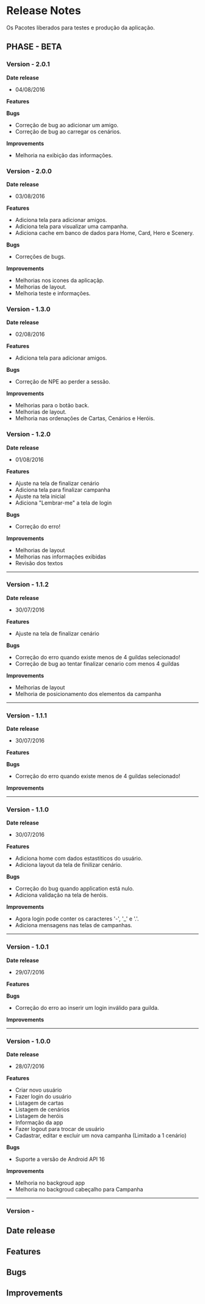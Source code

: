 # Release Notes

Os Pacotes liberados para testes e produção da aplicação.

## PHASE - BETA


### Version - 2.0.1
**Date release**
 - 04/08/2016

**Features**


**Bugs**
 - Correção de bug ao adicionar um amigo.
 - Correção de bug ao carregar os cenários.

**Improvements**
 - Melhoria na exibição das informações.


### Version - 2.0.0
**Date release**
 - 03/08/2016

**Features**
 - Adiciona tela para adicionar amigos.
 - Adiciona tela para visualizar uma campanha.
 - Adiciona cache em banco de dados para Home, Card, Hero e Scenery.

**Bugs**
 - Correções de bugs.

**Improvements**
 - Melhorias nos icones da aplicaçãp.
 - Melhorias de layout.
 - Melhoria teste e informações.


### Version - 1.3.0
**Date release**
 - 02/08/2016

**Features**
 - Adiciona tela para adicionar amigos.

**Bugs**
 - Correção de NPE ao perder a sessão.

**Improvements**
 - Melhorias para o botão back.
 - Melhorias de layout.
 - Melhoria nas ordenações de Cartas, Cenários e Heróis.


### Version - 1.2.0
**Date release**
 - 01/08/2016

**Features**
 - Ajuste na tela de finalizar cenário
 - Adiciona tela para finalizar campanha
 - Ajuste na tela inicial
 - Adiciona "Lembrar-me" a tela de login

**Bugs**
 - Correção do erro!

**Improvements**
 - Melhorias de layout
 - Melhorias nas informações exibidas
 - Revisão dos textos
 
------------------------------------------------------------------------

### Version - 1.1.2
**Date release**
 - 30/07/2016

**Features**
 - Ajuste na tela de finalizar cenário

**Bugs**
 - Correção do erro quando existe menos de 4 guildas selecionado!
 - Correção de bug ao tentar finalizar cenario com menos 4 guildas

**Improvements**
 - Melhorias de layout
 - Melhoria de posicionamento dos elementos da campanha

------------------------------------------------------------------------

### Version - 1.1.1
**Date release**
 - 30/07/2016

**Features**

**Bugs**
 - Correção do erro quando existe menos de 4 guildas selecionado!

**Improvements**

------------------------------------------------------------------------

### Version - 1.1.0
**Date release**
 - 30/07/2016

**Features**
 - Adiciona home com dados estastiticos do usuário.
 - Adiciona layout da tela de finilizar cenário.

**Bugs**
 - Correção do bug quando application está nulo.
 - Adiciona validação na tela de heróis.

**Improvements**
 - Agora login pode conter os caracteres '-', '_' e '.'.
 - Adiciona mensagens nas telas de campanhas.

------------------------------------------------------------------------

### Version - 1.0.1
**Date release**
 - 29/07/2016

**Features**

**Bugs**
 - Correção do erro ao inserir um login inválido para guilda.

**Improvements**
 
 ----------------------------------------------------------------------

### Version - 1.0.0
**Date release**
 - 28/07/2016

**Features**
 - Criar novo usuário
 - Fazer login do usuário
 - Listagem de cartas
 - Listagem de cenários
 - Listagem de heróis
 - Informação da app
 - Fazer logout para trocar de usuário
 - Cadastrar, editar e excluir um nova campanha (Limitado a 1 cenário)

**Bugs**
 - Suporte a versão de Android API 16

**Improvements**
 - Melhoria no backgroud app
 - Melhoria no backgroud cabeçalho para Campanha

------------------------------------------------------------------------

### Version -
**Date release**
 -

**Features**
 -

**Bugs**
 -

**Improvements**
 -





